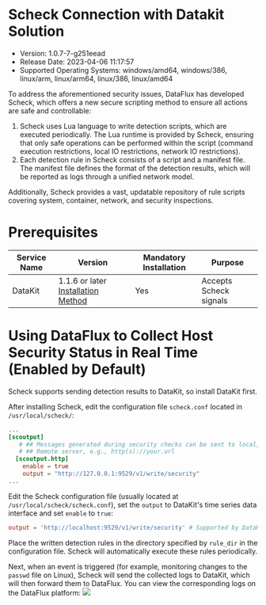 # Scheck Connection with Datakit Solution

- Version: 1.0.7-7-g251eead
- Release Date: 2023-04-06 11:17:57
- Supported Operating Systems: windows/amd64, windows/386, linux/arm, linux/arm64, linux/386, linux/amd64


To address the aforementioned security issues, DataFlux has developed Scheck, which offers a new secure scripting method to ensure all actions are safe and controllable:
1. Scheck uses Lua language to write detection scripts, which are executed periodically. The Lua runtime is provided by Scheck, ensuring that only safe operations can be performed within the script (command execution restrictions, local IO restrictions, network IO restrictions).
2. Each detection rule in Scheck consists of a script and a manifest file. The manifest file defines the format of the detection results, which will be reported as logs through a unified network model.

Additionally, Scheck provides a vast, updatable repository of rule scripts covering system, container, network, and security inspections.

# Prerequisites

| Service Name | Version                                                         | Mandatory Installation | Purpose            |
| ------------ | --------------------------------------------------------------- | ---------------------- | ------------------ |
| DataKit      | 1.1.6 or later [Installation Method](../datakit/datakit-install.md) | Yes                    | Accepts Scheck signals |

# Using DataFlux to Collect Host Security Status in Real Time (Enabled by Default)
Scheck supports sending detection results to DataKit, so install DataKit first.

After installing Scheck, edit the configuration file `scheck.conf` located in `/usr/local/scheck/`:

```toml
...
[scoutput]
   # ## Messages generated during security checks can be sent to local, http, or Alibaba Cloud SLS.
   # ## Remote server, e.g., http(s)://your.url
  [scoutput.http]
    enable = true
    output = "http://127.0.0.1:9529/v1/write/security"
...

```
Edit the Scheck configuration file (usually located at `/usr/local/scheck/scheck.conf`), set the `output` to DataKit's time series data interface and set `enable` to `true`:

```toml
output = 'http://localhost:9529/v1/write/security' # Supported by DataKit version 1.1.6 and above
```

Place the written detection rules in the directory specified by `rule_dir` in the configuration file. Scheck will automatically execute these rules periodically.

Next, when an event is triggered (for example, monitoring changes to the `passwd` file on Linux), Scheck will send the collected logs to DataKit, which will then forward them to DataFlux. You can view the corresponding logs on the DataFlux platform:
![](https://security-checker-prod.oss-cn-hangzhou.aliyuncs.com/img/security-checker_a.png)